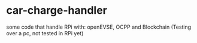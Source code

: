 # car-charge-handler
some code that handle RPi with: openEVSE, OCPP and Blockchain
(Testing over a pc, not tested in RPi yet)
